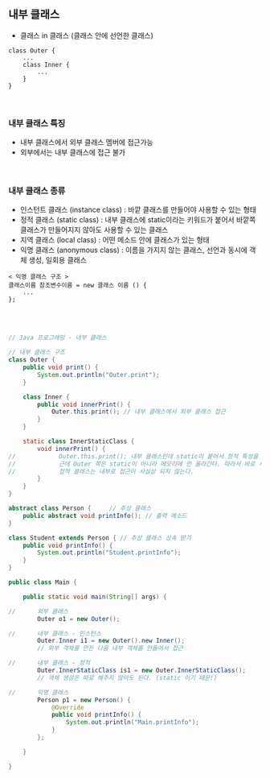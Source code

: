 ## 내부 클래스
- 클래스 in 클래스 (클래스 안에 선언한 클래스)

```
class Outer {
	...
	class Inner {
		...
	}
}
```

</br>

### 내부 클래스 특징

- 내부 클래스에서 외부 클래스 멤버에 접근가능
- 외부에서는 내부 클래스에 접근 불가

</br>

### 내부 클래스 종류
- 인스턴트 클래스 (instance class) : 바깥 클래스를 만들어야 사용할 수 있는 형태
- 정적 클래스 (static class) : 내부 클래스에 static이라는 키워드가 붙어서 바깥쪽 클래스가 만들어지지 않아도 사용할 수 있는 클래스
- 지역 클래스 (local class) : 어떤 메소드 안에 클래스가 있는 형태
- 익명 클래스 (anonymous class) : 이름을 가지지 않는 클래스, 선언과 동시에 객체 생성, 일회용 클래스

```
< 익명 클래스 구조 >
클래스이름 참조변수이름 = new 클래스 이름 () {
	...
};

```

</br>
</br>

```java
// Java 프로그래밍 - 내부 클래스

// 내부 클래스 구조
class Outer {
    public void print() {
        System.out.println("Outer.print");
    }

    class Inner {
        public void innerPrint() {
            Outer.this.print(); // 내부 클래스에서 외부 클래스 접근
        }
    }

    static class InnerStaticClass {
        void innerPrint() {
//            Outer.this.print(); 내부 클래스인데 static이 붙어서 정적 특성을 갖기 때문에 바로 메모리에 올라감.
//            근데 Outer 쪽은 static이 아니라 메모리에 안 올라간다. 따라서 바로 사용할 수 있는 형태의 메소드는 아니기 때문에 오류가 뜬다.
//            정적 클래스는 내부로 접근이 사실상 되지 않는다.
        }
    }
}

abstract class Person { 	// 추상 클래스
    public abstract void printInfo(); // 출력 메소드
}

class Student extends Person { // 추상 클래스 상속 받기
    public void printInfo() {
        System.out.println("Student.printInfo");
    }
}

public class Main {

    public static void main(String[] args) {

//      외부 클래스
        Outer o1 = new Outer();

//      내부 클래스 - 인스턴스
        Outer.Inner i1 = new Outer().new Inner();
        // 외부 객체를 만든 다음 내부 객체를 만들어서 접근

//      내부 클래스 - 정적
        Outer.InnerStaticClass is1 = new Outer.InnerStaticClass();
        // 객체 생성은 따로 해주지 않아도 된다. (static 이기 때문!)

//      익명 클래스
        Person p1 = new Person() {
            @Override
            public void printInfo() {
                System.out.println("Main.printInfo");
            }
        };

    }

}

```
